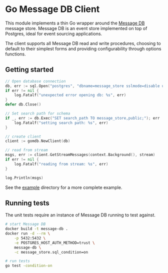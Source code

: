 # Go Message DB Client

This module implements a thin Go wrapper around the [Message DB](https://github.com/message-db/message-db) message store. Message DB is an event store implemented on top of Postgres, ideal for event sourcing applications.

The client supports all Message DB read and write procedures, choosing to default to their simplest forms and providing configurability through options functions.

## Getting started

```go
// Open database connection
db, err := sql.Open("postgres", "dbname=message_store sslmode=disable user=message_store")
if err != nil {
    log.Fatalf("unexpected error opening db: %s", err)
}
defer db.Close()

// Set search path for schema
if _, err := db.Exec("SET search_path TO message_store,public;"); err != nil {
    log.Fatalf("setting search path: %s", err)
}

// create client
client := gomdb.NewClient(db)

// read from stream
msgs, err := client.GetStreamMessages(context.Background(), stream)
if err != nil {
    log.Fatalf("reading from stream: %s", err)
}

log.Println(msgs)
```

See the [example](./example) directory for a more complete example.

## Running tests

The unit tests require an instance of Message DB running to test against.

```bash
# start Message DB
docker build -t message-db .
docker run -d --rm \
    -p 5432:5432 \
    -e POSTGRES_HOST_AUTH_METHOD=trust \
    message-db \
    -c message_store.sql_condition=on

# run tests
go test -condition-on
```
